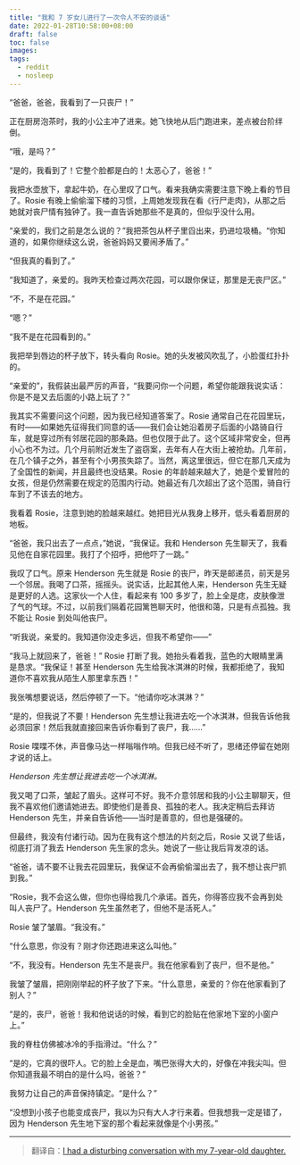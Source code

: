```yaml
---
title: "我和 7 岁女儿进行了一次令人不安的谈话"
date: 2022-01-28T10:58:00+08:00
draft: false
toc: false
images:
tags: 
  - reddit
  - nosleep
---
```


“爸爸，爸爸，我看到了一只丧尸！”

正在厨房泡茶时，我的小公主冲了进来。她飞快地从后门跑进来，差点被台阶绊倒。

“哦，是吗？”

“是的，我看到了！它整个脸都是白的！太恶心了，爸爸！”

我把水壶放下，拿起牛奶，在心里叹了口气。看来我确实需要注意下晚上看的节目了。Rosie 有晚上偷偷溜下楼的习惯，上周她发现我在看《行尸走肉》，从那之后她就对丧尸情有独钟了。我一直告诉她那些不是真的，但似乎没什么用。

“亲爱的，我们之前是怎么说的？”我把茶包从杯子里舀出来，扔进垃圾桶。“你知道的，如果你继续这么说，爸爸妈妈又要闹矛盾了。”

“但我真的看到了。”

“我知道了，亲爱的。我昨天检查过两次花园，可以跟你保证，那里是无丧尸区。”

“不，不是在花园。”

“嗯？”

“我不是在花园看到的。”

我把举到唇边的杯子放下，转头看向 Rosie。她的头发被风吹乱了，小脸蛋红扑扑的。

“亲爱的”，我假装出最严厉的声音，“我要问你一个问题，希望你能跟我说实话：你是不是又去后面的小路上玩了？”

我其实不需要问这个问题，因为我已经知道答案了。Rosie 通常自己在花园里玩，有时——如果她先征得我们同意的话——我们会让她沿着房子后面的小路骑自行车，就是穿过所有邻居花园的那条路。但也仅限于此了。这个区域非常安全，但再小心也不为过。几个月前附近发生了盗窃案，去年有人在大街上被抢劫。几年前，在几个镇子之外，甚至有个小男孩失踪了。当然，离这里很远，但它在那几天成为了全国性的新闻，并且最终也没结果。Rosie 的年龄越来越大了，她是个爱冒险的女孩，但是仍然需要在规定的范围内行动。她最近有几次超出了这个范围，骑自行车到了不该去的地方。

我看着 Rosie，注意到她的脸越来越红。她把目光从我身上移开，低头看着厨房的地板。

“爸爸，我只出去了一点点，”她说，“我保证。我和 Henderson 先生聊天了，我看见他在自家花园里。我打了个招呼，把他吓了一跳。”

我叹了口气。原来 Henderson 先生就是 Rosie 的丧尸，昨天是邮递员，前天是另一个邻居。我喝了口茶，摇摇头。说实话，比起其他人来，Henderson 先生无疑是更好的人选。这家伙一个人住，看起来有 100 多岁了，脸上全是痣，皮肤像泄了气的气球。不过，以前我们隔着花园篱笆聊天时，他很和蔼，只是有点孤独。我不能让 Rosie 到处叫他丧尸。

 “听我说，亲爱的。我知道你没走多远，但我不希望你——”

“我马上就回来了，爸爸！” Rosie 打断了我。她抬头看着我，蓝色的大眼睛里满是恳求。“我保证！甚至 Henderson 先生给我冰淇淋的时候，我都拒绝了，我知道你不喜欢我从陌生人那里拿东西！”

我张嘴想要说话，然后停顿了一下。“他请你吃冰淇淋？”

“是的，但我说了不要！Henderson 先生想让我进去吃一个冰淇淋，但我告诉他我必须回家！然后我就直接回来告诉你看到了丧尸，我……”

Rosie 喋喋不休，声音像马达一样嗡嗡作响。但我已经不听了，思绪还停留在她刚才说的话上。

*Henderson 先生想让我进去吃一个冰淇淋。*

我又喝了口茶，皱起了眉头。这样可不好。我不介意邻居和我的小公主聊聊天，但我不喜欢他们邀请她进去。即使他们是善良、孤独的老人。我决定稍后去拜访 Henderson 先生，并亲自告诉他——当时是善意的，但也是强硬的。

但最终，我没有付诸行动。因为在我有这个想法的片刻之后，Rosie 又说了些话，彻底打消了我去 Henderson 先生家的念头。她说了一些让我后背发凉的话。

“爸爸，请不要不让我去花园里玩，我保证不会再偷偷溜出去了，我不想让丧尸抓到我。”

“Rosie，我不会这么做，但你也得给我几个承诺。首先，你得答应我不会再到处叫人丧尸了。Henderson 先生虽然老了，但他不是活死人。”

Rosie 皱了皱眉。“我没有。”

“什么意思，你没有？刚才你还跑进来这么叫他。”

“不，我没有。Henderson 先生不是丧尸。我在他家看到了丧尸，但不是他。”

我皱了皱眉，把刚刚举起的杯子放了下来。“什么意思，亲爱的？你在他家看到了别人？”

“是的，丧尸，爸爸！我和他说话的时候，看到它的脸贴在他家地下室的小窗户上。”

我的脊柱仿佛被冰冷的手指滑过。“什么？”

“是的，它真的很吓人。它的脸上全是血，嘴巴张得大大的，好像在冲我尖叫。但你知道我最不明白的是什么吗，爸爸？”

我努力让自己的声音保持镇定。“是什么？”

“没想到小孩子也能变成丧尸，我以为只有大人才行来着。但我想我一定是错了，因为 Henderson 先生地下室的那个看起来就像是个小男孩。”

------

> 翻译自：[I had a disturbing conversation with my 7-year-old daughter.](https://www.reddit.com/r/nosleep/comments/fiz4d0/i_had_a_disturbing_conversation_with_my_7yearold/)

